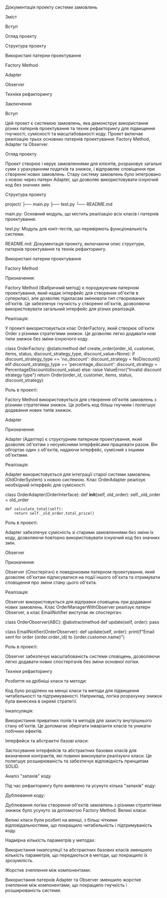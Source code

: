 Документація проекту системи замовлень

Зміст

Вступ

Огляд проекту

Структура проекту

Використані патерни проектування

Factory Method

Adapter

Observer

Техніки рефакторингу

Заключення

Вступ

Цей проект є системою замовлень, яка демонструє використання різних патернів проектування та технік рефакторингу для підвищення гнучкості, сумісності та масштабованості коду. Проект включає реалізацію трьох основних патернів проектування: Factory Method, Adapter та Observer.

Огляд проекту

Проект створює і керує замовленнями для клієнтів, розраховує загальні суми з урахуванням податків та знижок, і відправляє сповіщення при створенні нових замовлень. Стару систему замовлень було інтегровано з новою через патерн Adapter, що дозволяє використовувати існуючий код без значних змін.

Структура проекту

project/
├── main.py
├── test.py
└── README.md

main.py: Основний модуль, що містить реалізацію всіх класів і патернів проектування.

test.py: Модуль для юніт-тестів, що перевіряють функціональність системи.

README.md: Документація проекту, включаючи опис структури, патернів проектування та технік рефакторингу.

Використані патерни проектування

Factory Method

Призначення:

Factory Method (Фабричний метод) є породжуючим патерном проектування, який надає інтерфейс для створення об'єктів в суперкласі, але дозволяє підкласам змінювати тип створюваних об'єктів. Це забезпечує гнучкість у створенні об'єктів, дозволяючи використовувати загальний інтерфейс для різних реалізацій.

Реалізація:

У проекті використовується клас OrderFactory, який створює об'єкти Order з різними стратегіями знижок. Це дозволяє легко додавати нові типи знижок без зміни існуючого коду.


class OrderFactory:
    @staticmethod
    def create_order(order_id, customer, items, status, discount_strategy_type, discount_value=None):
        if discount_strategy_type == 'no_discount':
            discount_strategy = NoDiscount()
        elif discount_strategy_type == 'percentage_discount':
            discount_strategy = PercentageDiscount(discount_value)
        else:
            raise ValueError("Invalid discount strategy type")
        return Order(order_id, customer, items, status, discount_strategy)
        
Роль в проекті:

Factory Method використовується для створення об'єктів замовлень з різними стратегіями знижок. Це робить код більш гнучким і полегшує додавання нових типів знижок.

Adapter

Призначення:

Adapter (Адаптер) є структурним патерном проектування, який дозволяє об'єктам з несумісними інтерфейсами працювати разом. Він обгортає один з об'єктів, надаючи інтерфейс, сумісний з іншими об'єктами.

Реалізація:

Adapter використовується для інтеграції старої системи замовлень (OldOrderSystem) з новою системою. Клас OrderAdapter реалізує необхідний інтерфейс для сумісності.


class OrderAdapter(OrderInterface):
    def __init__(self, old_order):
        self._old_order = old_order

    def calculate_total(self):
        return self._old_order.total_price()
        
Роль в проекті:

Adapter забезпечує сумісність зі старими замовленнями без зміни їх коду, дозволяючи повторно використовувати існуючий код без значних змін.

Observer

Призначення:

Observer (Спостерігач) є поведінковим патерном проектування, який дозволяє об'єктам підписуватися на події іншого об'єкта та отримувати сповіщення про зміни стану цього об'єкта.

Реалізація:

Observer використовується для відправки сповіщень при додаванні нових замовлень. Клас OrderManagerWithObserver реалізує патерн Observer, а клас EmailNotifier виступає як спостерігач.


class OrderObserver(ABC):
    @abstractmethod
    def update(self, order):
        pass

class EmailNotifier(OrderObserver):
    def update(self, order):
        print(f"Email sent for order {order.order_id} to {order.customer.name}")
        
Роль в проекті:

Observer забезпечує масштабованість системи сповіщень, дозволяючи легко додавати нових спостерігачів без зміни основної логіки.

Техніки рефакторингу

Розбиття на дрібніші класи та методи:

Код було розділено на менші класи та методи для підвищення читабельності та підтримуваності. Наприклад, логіка розрахунку знижок була винесена в окремі стратегії.

Інкапсуляція:

Використання приватних полів та методів для захисту внутрішнього стану об'єктів. Це допомагає зберігати інваріанти класів та уникати побічних ефектів.

Інтерфейси та абстрактні базові класи:

Застосування інтерфейсів та абстрактних базових класів для визначення контрактів, які повинні виконувати реалізуючі класи. Це полегшує розширюваність та забезпечує відповідність принципам SOLID.

Аналіз "запахів" коду

Під час рефакторингу було виявлено та усунуто кілька "запахів" коду:

Дублювання коду:

Дублювання логіки створення об'єктів замовлень з різними стратегіями знижок було усунуто за допомогою Factory Method.
Великі класи:

Великі класи були розбиті на менші, з більш чіткими відповідальностями, що покращило читабельність і підтримуваність коду.

Надмірна кількість параметрів у методах:

Використання інкапсуляції та абстрактних базових класів зменшило кількість параметрів, що передаються в методи, що покращило їх зрозумілість.

Жорстке зчеплення між компонентами:

Використання патернів Adapter та Observer зменшило жорстке зчеплення між компонентами, що покращило гнучкість і розширюваність системи.
